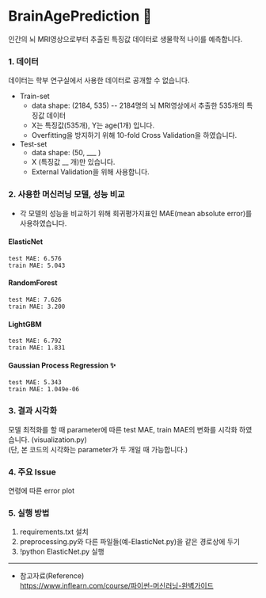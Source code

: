 # BrainAgePrediction 🧠
인간의 뇌 MRI영상으로부터 추출된 특징값 데이터로 생물학적 나이를 예측합니다.

### 1. 데이터
데이터는 학부 연구실에서 사용한 데이터로 공개할 수 없습니다.  
* Train-set
    - data shape: (2184, 535)     --   2184명의 뇌 MRI영상에서 추출한 535개의 특징값 데이터
    - X는 특징값(535개), Y는 age(1개) 입니다.
    - Overfitting을 방지하기 위해 10-fold Cross Validation을 하였습니다.
* Test-set
    - data shape: (50, ___ )
    - X (특징값 __ 개)만 있습니다.
    - External Validation을 위해 사용합니다.

### 2. 사용한 머신러닝 모델, 성능 비교
* 각 모델의 성능을 비교하기 위해 회귀평가지표인 MAE(mean absolute error)를 사용하였습니다.  
#### ElasticNet
    test MAE: 6.576
    train MAE: 5.043

#### RandomForest
    test MAE: 7.626
    train MAE: 3.200
    
#### LightGBM
    test MAE: 6.792
    train MAE: 1.831
    
#### Gaussian Process Regression ✨
    test MAE: 5.343
    train MAE: 1.049e-06

### 3. 결과 시각화
모델 최적화를 할 때 parameter에 따른 test MAE, train MAE의 변화를 시각화 하였습니다. (visualization.py)  
(단, 본 코드의 시각화는 parameter가 두 개일 때 가능합니다.)


### 4. 주요 Issue
연령에 따른 error plot

### 5. 실행 방법
1) requirements.txt 설치
2) preprocessing.py와 다른 파일들(예-ElasticNet.py)을 같은 경로상에 두기
3) !python ElasticNet.py 실행

  
  
* * *
- 참고자료(Reference)  
    https://www.inflearn.com/course/파이썬-머신러닝-완벽가이드
